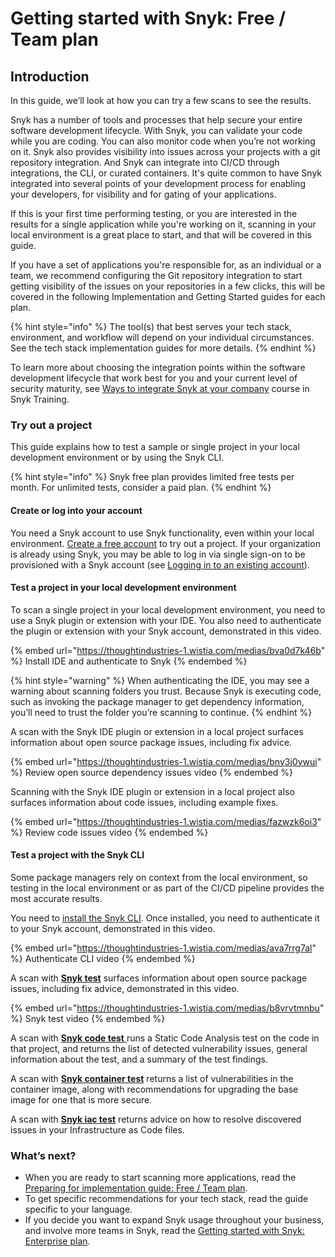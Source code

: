 # Getting started with Snyk: Free / Team plan

## Introduction

In this guide, we’ll look at how you can try a few scans to see the results.

Snyk has a number of tools and processes that help secure your entire software development lifecycle. With Snyk, you can validate your code while you are coding. You can also monitor code when you’re not working on it. Snyk also provides visibility into issues across your projects with a git repository integration. And Snyk can integrate into CI/CD through integrations, the CLI, or curated containers. It's quite common to have Snyk integrated into several points of your development process for enabling your developers, for visibility and for gating of your applications.

If this is your first time performing testing, or you are interested in the results for a single application while you're working on it, scanning in your local environment is a great place to start, and that will be covered in this guide.&#x20;

If you have a set of applications you're responsible for, as an individual or a team, we recommend configuring the Git repository integration to start getting visibility of the issues on your repositories in a few clicks, this will be covered in the following Implementation and Getting Started guides for each plan.

{% hint style="info" %}
The tool(s) that best serves your tech stack, environment, and workflow will depend on your individual circumstances. See the tech stack implementation guides for more details.
{% endhint %}

To learn more about choosing the integration points within the software development lifecycle that work best for you and your current level of security maturity, see [Ways to integrate Snyk at your company](https://training.snyk.io/courses/ways-to-use-snyk) course in Snyk Training.

### Try out a project

This guide explains how to test a sample or single project in your local development environment or by using the Snyk CLI.

{% hint style="info" %}
Snyk free plan provides limited free tests per month. For unlimited tests, consider a paid plan.
{% endhint %}

#### Create or log into your account

You need a Snyk account to use Snyk functionality, even within your local environment. [Create a free account](../getting-started/quickstart/create-a-snyk-account/) to try out a project. If your organization is already using Snyk, you may be able to log in via single sign-on to be provisioned with a Snyk account (see [Logging in to an existing account](../getting-started/quickstart/create-a-snyk-account/logging-in-to-an-existing-account.md)).

#### Test a project in your local development environment

To scan a single project in your local development environment, you need to use a Snyk plugin or extension with your IDE. You also need to authenticate the plugin or extension with your Snyk account, demonstrated in this video.

{% embed url="https://thoughtindustries-1.wistia.com/medias/bva0d7k46b" %}
Install IDE and authenticate to Snyk
{% endembed %}

{% hint style="warning" %}
When authenticating the IDE, you may see a warning about scanning folders you trust. Because Snyk is executing code, such as invoking the package manager to get dependency information, you’ll need to trust the folder you’re scanning to continue.
{% endhint %}

A scan with the Snyk IDE plugin or extension in a local project surfaces information about open source package issues, including fix advice.

{% embed url="https://thoughtindustries-1.wistia.com/medias/bny3j0ywui" %}
Review open source dependency issues video
{% endembed %}

Scanning with the Snyk IDE plugin or extension in a local project also surfaces information about code issues, including example fixes.

{% embed url="https://thoughtindustries-1.wistia.com/medias/fazwzk6oi3" %}
Review code issues video
{% endembed %}

#### Test a project with the Snyk CLI

Some package managers rely on context from the local environment, so testing in the local environment or as part of the CI/CD pipeline provides the most accurate results.

You need to [install the Snyk CLI](../snyk-cli/install-the-snyk-cli/). Once installed, you need to authenticate it to your Snyk account, demonstrated in this video.

{% embed url="https://thoughtindustries-1.wistia.com/medias/ava7rrg7al" %}
Authenticate CLI video
{% endembed %}

A scan with [**Snyk test**](../scan-application-code/snyk-open-source/use-snyk-open-source-from-the-cli/) surfaces information about open source package issues, including fix advice, demonstrated in this video.

{% embed url="https://thoughtindustries-1.wistia.com/medias/b8vrvtmnbu" %}
Snyk test video
{% endembed %}

A scan with [**Snyk code test** ](../scan-application-code/snyk-code/cli-for-snyk-code/)runs a Static Code Analysis test on the code in that project, and returns the list of detected vulnerability issues, general information about the test, and a summary of the test findings.

A scan with [**Snyk container test**](../scan-containers/snyk-cli-for-container-security/) returns a list of vulnerabilities in the container image, along with recommendations for upgrading the base image for one that is more secure.

A scan with [**Snyk iac test**](../scan-cloud-deployment/snyk-infrastructure-as-code/snyk-cli-for-infrastructure-as-code/) returns advice on how to resolve discovered issues in your Infrastructure as Code files.

### What’s next?

* When you are ready to start scanning more applications, read the [Preparing for implementation guide: Free / Team plan](preparing-for-implementation-free-team-plan.md).
* To get specific recommendations for your tech stack, read the guide specific to your language.
* If you decide you want to expand Snyk usage throughout your business, and involve more teams in Snyk, read the [Getting started with Snyk: Enterprise plan](../enterprise-setup/getting-started-with-snyk-enterprise-plan.md).
